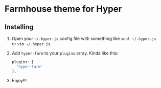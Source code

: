 # Farmhouse theme for Hyper

## Installing

1. Open your `~/.hyper.js` config file with something like `subl ~/.hyper.js` or `vim ~/.hyper.js`.
2. Add `hyper-farm` to your `plugins` array. Kinda like this:

    ```js
    plugins: [
      'hyper-farm'
    ],
    ```
3. Enjoy!!!

